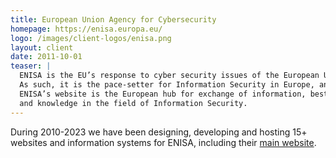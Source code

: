 ```yaml
---
title: European Union Agency for Cybersecurity
homepage: https://enisa.europa.eu/
logo: /images/client-logos/enisa.png
layout: client
date: 2011-10-01
teaser: |
  ENISA is the EU’s response to cyber security issues of the European Union.
  As such, it is the pace-setter for Information Security in Europe, and a centre of expertise.
  ENISA’s website is the European hub for exchange of information, best practices
  and knowledge in the field of Information Security.
---
```


During 2010-2023 we have been designing, developing and hosting 15+ websites and information systems for ENISA, including their [main website](https://www.enisa.europa.eu).
